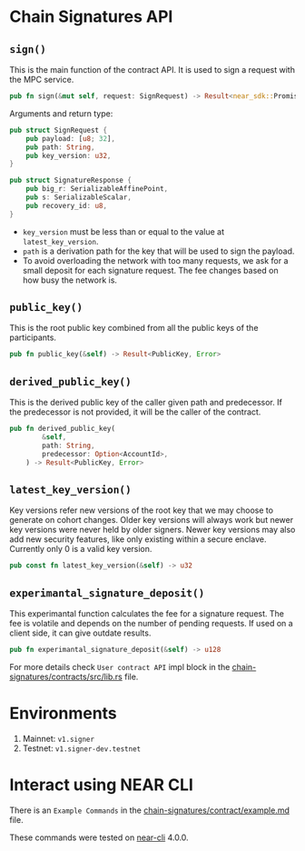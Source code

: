 # Chain Signatures API

## `sign()`
This is the main function of the contract API. It is used to sign a request with the MPC service.
```rust
pub fn sign(&mut self, request: SignRequest) -> Result<near_sdk::Promise, Error>
```
Arguments and return type:
```rust
pub struct SignRequest {
    pub payload: [u8; 32],
    pub path: String,
    pub key_version: u32,
}

pub struct SignatureResponse {
    pub big_r: SerializableAffinePoint,
    pub s: SerializableScalar,
    pub recovery_id: u8,
}
```
- `key_version` must be less than or equal to the value at `latest_key_version`.
- `path` is a derivation path for the key that will be used to sign the payload.
- To avoid overloading the network with too many requests, we ask for a small deposit for each signature request. The fee changes based on how busy the network is.

## `public_key()`
This is the root public key combined from all the public keys of the participants.
```rust
pub fn public_key(&self) -> Result<PublicKey, Error>
```

## `derived_public_key()`
This is the derived public key of the caller given path and predecessor. If the predecessor is not provided, it will be the caller of the contract.
```rust
pub fn derived_public_key(
        &self,
        path: String,
        predecessor: Option<AccountId>,
    ) -> Result<PublicKey, Error>
```

## `latest_key_version()`
Key versions refer new versions of the root key that we may choose to generate on cohort changes. Older key versions will always work but newer key versions were never held by older signers. Newer key versions may also add new security features, like only existing within a secure enclave. Currently only 0 is a valid key version.
```rust
pub const fn latest_key_version(&self) -> u32
```

## `experimantal_signature_deposit()`
This experimantal function calculates the fee for a signature request. The fee is volatile and depends on the number of pending requests. If used on a client side, it can give outdate results.
```rust
pub fn experimantal_signature_deposit(&self) -> u128
```

For more details check `User contract API` impl block in the [chain-signatures/contracts/src/lib.rs](./chain-signatures/contracts/src/lib.rs) file.

# Environments
1. Mainnet: `v1.signer`
2. Testnet: `v1.signer-dev.testnet`

# Interact using NEAR CLI 

There is an `Example Commands` in the [chain-signatures/contract/example.md](./chain-signature/contract/EXAMPLE.md) file.

These commands were tested on [near-cli](https://github.com/near/near-cli) 4.0.0.
